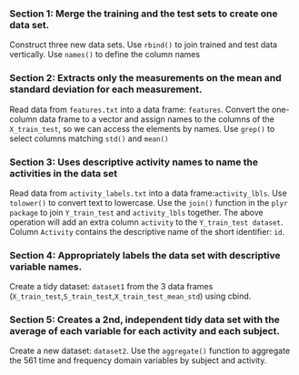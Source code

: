 ### Section 1: Merge the training and the test sets to create one data set.
Construct three new data sets. Use `rbind()` to join trained and test data vertically. 
Use `names()` to define the column names

### Section 2: Extracts only the measurements on the mean and standard deviation for each measurement.
Read data from `features.txt` into a data frame: `features`. Convert the one-column data frame to 
a vector and assign names to the columns of the `X_train_test`, so we can access the elements
by names. Use `grep()` to select columns matching `std()` and `mean()`

### Section 3: Uses descriptive activity names to name the activities in the data set
Read data from `activity_labels.txt` into a data frame:`activity_lbls`. Use `tolower()` to convert 
text to lowercase. Use the `join()` function in the `plyr package` to join `Y_train_test` and 
`activity_lbls` together. The above operation will add an extra column `activity` to the `Y_train_test dataset`. 
Column `Activity` contains the descriptive name of the short identifier: `id`. 

### Section 4: Appropriately labels the data set with descriptive variable names.
Create a tidy dataset: `dataset1` from the 3 data frames (`X_train_test`,`S_train_test`,`X_train_test_mean_std`) using cbind.

### Section 5: Creates a 2nd, independent tidy data set with the average of each variable for each activity and each subject.
Create a new dataset: `dataset2`. Use the `aggregate()` function to aggregate the 561 time and frequency domain variables
by subject and activity.